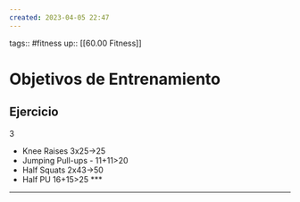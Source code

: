 ```yaml
---
created: 2023-04-05 22:47
---
```

tags:: #fitness
up:: [[60.00 Fitness]]
# Objetivos de Entrenamiento

## Ejercicio
3
- Knee Raises 3x25->25
- Jumping Pull-ups - 11+11>20
- Half Squats 2x43->50
- Half PU 16+15>25 ***

___
